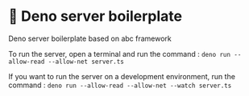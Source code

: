 # 🦕 Deno server boilerplate

Deno server boilerplate based on abc framework

To run the server, open a terminal and run the command :
`deno run --allow-read --allow-net server.ts`

If you want to run the server on a development environment, run the command :
`deno run --allow-read --allow-net --watch server.ts`
